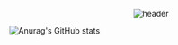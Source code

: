 <div align="center">
  
 ![header](https://capsule-render.vercel.app/api?type=Soft&text=hi)
</div>




![Anurag's GitHub stats](https://github-readme-stats.vercel.app/api?username=taeyungithub&theme=default&show_icons=true)
